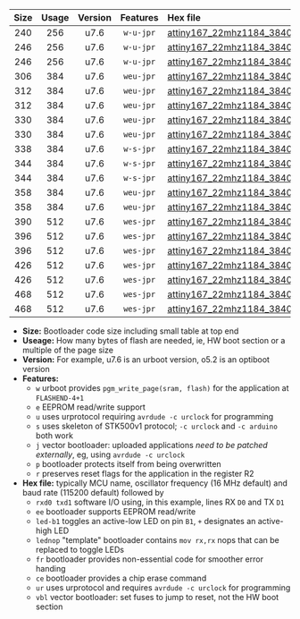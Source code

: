 |Size|Usage|Version|Features|Hex file|
|:-:|:-:|:-:|:-:|:--|
|240|256|u7.6|`w-u-jpr`|[attiny167_22mhz1184_38400bps_rxb6_txb3_ur_vbl.hex](https://raw.githubusercontent.com/stefanrueger/urboot/main/attiny167_22mhz1184_38400bps_rxb6_txb3_ur_vbl.hex)|
|246|256|u7.6|`w-u-jpr`|[attiny167_22mhz1184_38400bps_rxb6_txb3_led+b1_ur_vbl.hex](https://raw.githubusercontent.com/stefanrueger/urboot/main/attiny167_22mhz1184_38400bps_rxb6_txb3_led+b1_ur_vbl.hex)|
|246|256|u7.6|`w-u-jpr`|[attiny167_22mhz1184_38400bps_rxb6_txb3_lednop_ur_vbl.hex](https://raw.githubusercontent.com/stefanrueger/urboot/main/attiny167_22mhz1184_38400bps_rxb6_txb3_lednop_ur_vbl.hex)|
|306|384|u7.6|`weu-jpr`|[attiny167_22mhz1184_38400bps_rxb6_txb3_ee_ur_vbl.hex](https://raw.githubusercontent.com/stefanrueger/urboot/main/attiny167_22mhz1184_38400bps_rxb6_txb3_ee_ur_vbl.hex)|
|312|384|u7.6|`weu-jpr`|[attiny167_22mhz1184_38400bps_rxb6_txb3_ee_led+b1_ur_vbl.hex](https://raw.githubusercontent.com/stefanrueger/urboot/main/attiny167_22mhz1184_38400bps_rxb6_txb3_ee_led+b1_ur_vbl.hex)|
|312|384|u7.6|`weu-jpr`|[attiny167_22mhz1184_38400bps_rxb6_txb3_ee_lednop_ur_vbl.hex](https://raw.githubusercontent.com/stefanrueger/urboot/main/attiny167_22mhz1184_38400bps_rxb6_txb3_ee_lednop_ur_vbl.hex)|
|330|384|u7.6|`weu-jpr`|[attiny167_22mhz1184_38400bps_rxb6_txb3_ee_led+b1_fr_ur_vbl.hex](https://raw.githubusercontent.com/stefanrueger/urboot/main/attiny167_22mhz1184_38400bps_rxb6_txb3_ee_led+b1_fr_ur_vbl.hex)|
|330|384|u7.6|`weu-jpr`|[attiny167_22mhz1184_38400bps_rxb6_txb3_ee_lednop_fr_ur_vbl.hex](https://raw.githubusercontent.com/stefanrueger/urboot/main/attiny167_22mhz1184_38400bps_rxb6_txb3_ee_lednop_fr_ur_vbl.hex)|
|338|384|u7.6|`w-s-jpr`|[attiny167_22mhz1184_38400bps_rxb6_txb3_vbl.hex](https://raw.githubusercontent.com/stefanrueger/urboot/main/attiny167_22mhz1184_38400bps_rxb6_txb3_vbl.hex)|
|344|384|u7.6|`w-s-jpr`|[attiny167_22mhz1184_38400bps_rxb6_txb3_led+b1_vbl.hex](https://raw.githubusercontent.com/stefanrueger/urboot/main/attiny167_22mhz1184_38400bps_rxb6_txb3_led+b1_vbl.hex)|
|344|384|u7.6|`w-s-jpr`|[attiny167_22mhz1184_38400bps_rxb6_txb3_lednop_vbl.hex](https://raw.githubusercontent.com/stefanrueger/urboot/main/attiny167_22mhz1184_38400bps_rxb6_txb3_lednop_vbl.hex)|
|358|384|u7.6|`weu-jpr`|[attiny167_22mhz1184_38400bps_rxb6_txb3_ee_led+b1_fr_ce_ur_vbl.hex](https://raw.githubusercontent.com/stefanrueger/urboot/main/attiny167_22mhz1184_38400bps_rxb6_txb3_ee_led+b1_fr_ce_ur_vbl.hex)|
|358|384|u7.6|`weu-jpr`|[attiny167_22mhz1184_38400bps_rxb6_txb3_ee_lednop_fr_ce_ur_vbl.hex](https://raw.githubusercontent.com/stefanrueger/urboot/main/attiny167_22mhz1184_38400bps_rxb6_txb3_ee_lednop_fr_ce_ur_vbl.hex)|
|390|512|u7.6|`wes-jpr`|[attiny167_22mhz1184_38400bps_rxb6_txb3_ee_vbl.hex](https://raw.githubusercontent.com/stefanrueger/urboot/main/attiny167_22mhz1184_38400bps_rxb6_txb3_ee_vbl.hex)|
|396|512|u7.6|`wes-jpr`|[attiny167_22mhz1184_38400bps_rxb6_txb3_ee_led+b1_vbl.hex](https://raw.githubusercontent.com/stefanrueger/urboot/main/attiny167_22mhz1184_38400bps_rxb6_txb3_ee_led+b1_vbl.hex)|
|396|512|u7.6|`wes-jpr`|[attiny167_22mhz1184_38400bps_rxb6_txb3_ee_lednop_vbl.hex](https://raw.githubusercontent.com/stefanrueger/urboot/main/attiny167_22mhz1184_38400bps_rxb6_txb3_ee_lednop_vbl.hex)|
|426|512|u7.6|`wes-jpr`|[attiny167_22mhz1184_38400bps_rxb6_txb3_ee_led+b1_fr_vbl.hex](https://raw.githubusercontent.com/stefanrueger/urboot/main/attiny167_22mhz1184_38400bps_rxb6_txb3_ee_led+b1_fr_vbl.hex)|
|426|512|u7.6|`wes-jpr`|[attiny167_22mhz1184_38400bps_rxb6_txb3_ee_lednop_fr_vbl.hex](https://raw.githubusercontent.com/stefanrueger/urboot/main/attiny167_22mhz1184_38400bps_rxb6_txb3_ee_lednop_fr_vbl.hex)|
|468|512|u7.6|`wes-jpr`|[attiny167_22mhz1184_38400bps_rxb6_txb3_ee_led+b1_fr_ce_vbl.hex](https://raw.githubusercontent.com/stefanrueger/urboot/main/attiny167_22mhz1184_38400bps_rxb6_txb3_ee_led+b1_fr_ce_vbl.hex)|
|468|512|u7.6|`wes-jpr`|[attiny167_22mhz1184_38400bps_rxb6_txb3_ee_lednop_fr_ce_vbl.hex](https://raw.githubusercontent.com/stefanrueger/urboot/main/attiny167_22mhz1184_38400bps_rxb6_txb3_ee_lednop_fr_ce_vbl.hex)|

- **Size:** Bootloader code size including small table at top end
- **Useage:** How many bytes of flash are needed, ie, HW boot section or a multiple of the page size
- **Version:** For example, u7.6 is an urboot version, o5.2 is an optiboot version
- **Features:**
  + `w` urboot provides `pgm_write_page(sram, flash)` for the application at `FLASHEND-4+1`
  + `e` EEPROM read/write support
  + `u` uses urprotocol requiring `avrdude -c urclock` for programming
  + `s` uses skeleton of STK500v1 protocol; `-c urclock` and `-c arduino` both work
  + `j` vector bootloader: uploaded applications *need to be patched externally*, eg, using `avrdude -c urclock`
  + `p` bootloader protects itself from being overwritten
  + `r` preserves reset flags for the application in the register R2
- **Hex file:** typically MCU name, oscillator frequency (16 MHz default) and baud rate (115200 default) followed by
  + `rxd0 txd1` software I/O using, in this example, lines RX `D0` and TX `D1`
  + `ee` bootloader supports EEPROM read/write
  + `led-b1` toggles an active-low LED on pin `B1`, `+` designates an active-high LED
  + `lednop` "template" bootloader contains `mov rx,rx` nops that can be replaced to toggle LEDs
  + `fr` bootloader provides non-essential code for smoother error handing
  + `ce` bootloader provides a chip erase command
  + `ur` uses urprotocol and requires `avrdude -c urclock` for programming
  + `vbl` vector bootloader: set fuses to jump to reset, not the HW boot section
